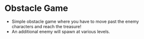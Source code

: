 # Obstacle Game
- Simple obstacle game where you have to move past the enemy characters and reach the treasure!
- An additional enemy will spawn at various levels.
